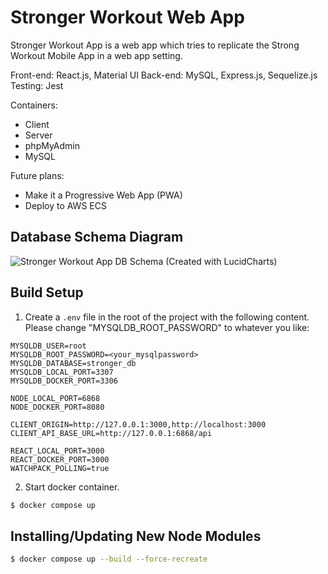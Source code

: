 # Stronger Workout Web App

Stronger Workout App is a web app which tries to replicate the Strong Workout Mobile App in a web app setting.

Front-end: React.js, Material UI
Back-end: MySQL, Express.js, Sequelize.js
Testing: Jest

Containers:
- Client
- Server
- phpMyAdmin
- MySQL

Future plans:
- Make it a Progressive Web App (PWA)
- Deploy to AWS ECS

## Database Schema Diagram
![Stronger Workout App DB Schema (Created with LucidCharts)](https://lucid.app/publicSegments/view/16a177f1-a126-4273-9946-a24e559e0f5a/image.png)

## Build Setup

1. Create a `.env` file in the root of the project with the following content. Please change "MYSQLDB_ROOT_PASSWORD" to whatever you like:

```plaintext
MYSQLDB_USER=root
MYSQLDB_ROOT_PASSWORD=<your_mysqlpassword>
MYSQLDB_DATABASE=stronger_db
MYSQLDB_LOCAL_PORT=3307
MYSQLDB_DOCKER_PORT=3306

NODE_LOCAL_PORT=6868
NODE_DOCKER_PORT=8080

CLIENT_ORIGIN=http://127.0.0.1:3000,http://localhost:3000
CLIENT_API_BASE_URL=http://127.0.0.1:6868/api

REACT_LOCAL_PORT=3000
REACT_DOCKER_PORT=3000
WATCHPACK_POLLING=true
```

2. Start docker container.

```bash
$ docker compose up
```

## Installing/Updating New Node Modules
```bash
$ docker compose up --build --force-recreate
```
